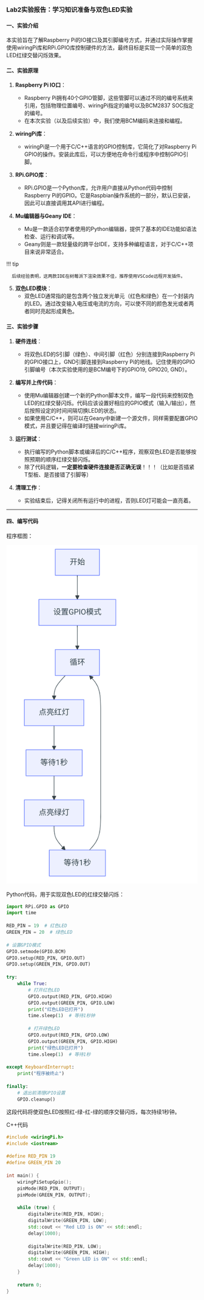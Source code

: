 ### Lab2实验报告：学习知识准备与双色LED实验

#### 一、实验介绍
本实验旨在了解Raspberry Pi的IO接口及其引脚编号方式，并通过实际操作掌握使用wiringPi库和RPi.GPIO库控制硬件的方法，最终目标是实现一个简单的双色LED红绿交替闪烁效果。

#### 二、实验原理
1. **Raspberry Pi IO口**：
   - Raspberry Pi拥有40个GPIO管脚，这些管脚可以通过不同的编号系统来引用，包括物理位置编号、wiringPi指定的编号以及BCM2837 SOC指定的编号。
   - 在本次实验（以及后续实验）中，我们使用BCM编码来连接和编程。

2. **wiringPi库**：
   - wiringPi是一个用于C/C++语言的GPIO控制库，它简化了对Raspberry Pi GPIO的操作。安装此库后，可以方便地在命令行或程序中控制GPIO引脚。

3. **RPi.GPIO库**：
   - RPi.GPIO是一个Python库，允许用户直接从Python代码中控制Raspberry Pi的GPIO。它是Raspbian操作系统的一部分，默认已安装，因此可以直接调用其API进行编程。

4. **Mu编辑器与Geany IDE**：
   - Mu是一款适合初学者使用的Python编辑器，提供了基本的IDE功能如语法检查、运行和调试等。
   - Geany则是一款轻量级的跨平台IDE，支持多种编程语言，对于C/C++项目来说非常适合。
  
!!! tip

      后续经验表明，这两款IDE在树莓派下渲染效果不佳，推荐使用VSCode远程开发插件。

5. **双色LED模块**：
   - 双色LED通常指的是包含两个独立发光单元（红色和绿色）在一个封装内的LED。通过改变输入电压或电流的方向，可以使不同的颜色发光或者两者同时亮起形成黄色。

#### 三、实验步骤
1. **硬件连线**：
   - 将双色LED的S引脚（绿色）、中间引脚（红色）分别连接到Raspberry Pi的GPIO接口上，GND引脚连接到Raspberry Pi的地线。记住使用的GPIO引脚编号（本次实验使用的是BCM编号下的GPIO19, GPIO20, GND）。
   
2. **编写并上传代码**：
   - 使用Mu编辑器创建一个新的Python脚本文件，编写一段代码来控制双色LED的红绿交替闪烁。代码应该设置好相应的GPIO模式（输入/输出），然后按照设定的时间间隔切换LED的状态。
   - 如果使用C/C++，则可以在Geany中新建一个源文件，同样需要配置GPIO模式，并且要记得在编译时链接wiringPi库。

3. **运行测试**：
   - 执行编写的Python脚本或编译后的C/C++程序，观察双色LED是否能够按照预期的顺序红绿交替闪烁。
   - 除了代码逻辑，**一定要检查硬件连接是否正确无误**！！！（比如是否插紧T型板、是否接错了引脚等）

4. **清理工作**：
   - 实验结束后，记得关闭所有运行中的进程，否则LED灯可能会一直亮着。

---

#### 四、编写代码
程序框图：

![alt text](image.png)

Python代码，用于实现双色LED的红绿交替闪烁：

```python
import RPi.GPIO as GPIO
import time

RED_PIN = 19  # 红色LED
GREEN_PIN = 20  # 绿色LED

# 设置GPIO模式
GPIO.setmode(GPIO.BCM)
GPIO.setup(RED_PIN, GPIO.OUT)
GPIO.setup(GREEN_PIN, GPIO.OUT)

try:
    while True:
        # 打开红色LED
        GPIO.output(RED_PIN, GPIO.HIGH)
        GPIO.output(GREEN_PIN, GPIO.LOW)
        print("红色LED已打开")
        time.sleep(1)  # 等待1秒钟
        
        # 打开绿色LED
        GPIO.output(RED_PIN, GPIO.LOW)
        GPIO.output(GREEN_PIN, GPIO.HIGH)
        print("绿色LED已打开")
        time.sleep(1)  # 等待1秒

except KeyboardInterrupt:
    print("程序被终止")

finally:
    # 退出前清理GPIO设置
    GPIO.cleanup()
```

这段代码将使双色LED按照红-绿-红-绿的顺序交替闪烁，每次持续1秒钟。

C++代码
   ```cpp
   #include <wiringPi.h>
   #include <iostream>

   #define RED_PIN 19
   #define GREEN_PIN 20

   int main() {
       wiringPiSetupGpio();
       pinMode(RED_PIN, OUTPUT);
       pinMode(GREEN_PIN, OUTPUT);

       while (true) {
           digitalWrite(RED_PIN, HIGH);
           digitalWrite(GREEN_PIN, LOW);
           std::cout << "Red LED is ON" << std::endl;
           delay(1000);

           digitalWrite(RED_PIN, LOW);
           digitalWrite(GREEN_PIN, HIGH);
           std::cout << "Green LED is ON" << std::endl;
           delay(1000);
       }

       return 0;
   }
   ```